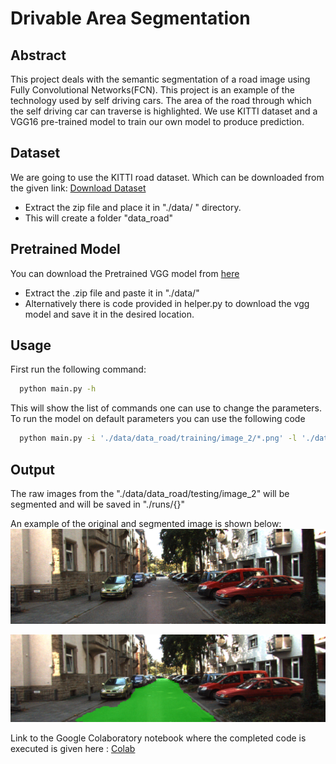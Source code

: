 
# Drivable Area Segmentation

## Abstract

This project deals with the semantic segmentation of a road image using Fully Convolutional Networks(FCN). This project is an example of the technology used by self driving cars. The area of the road through which the self driving car can traverse is highlighted. We use KITTI dataset and a VGG16 pre-trained model to train our own model to produce prediction.  
## Dataset

We are going to use the KITTI road dataset. Which can be downloaded from the given link: [Download Dataset](https://s3.eu-central-1.amazonaws.com/avg-kitti/data_road.zip)
- Extract the zip file and place it in "./data/ " directory.
- This will create a folder "data_road"

## Pretrained Model
You can download the Pretrained VGG model from [here](https://s3-us-west-1.amazonaws.com/udacity-selfdrivingcar/vgg.zip) 
- Extract the .zip file and paste it in "./data/"
- Alternatively there is code provided in helper.py to download the vgg model and save it in the desired location.


  
## Usage

First run the following command:

```bash
  python main.py -h
```
This will show the list of commands one can use to change the parameters. 
To run the model on default parameters you can use the following code 

```bash
  python main.py -i './data/data_road/training/image_2/*.png' -l './data/data_road/training/gt_image_2/*_road_*.png' -e 20 -n 2
```
## Output
The raw images from the "./data/data_road/testing/image_2" will be segmented and will be saved in "./runs/{}"

An example of the original and segmented image is shown below:
 ![](./examples/1.png)

 ![](./examples/2.png)
 
  Link to the Google Colaboratory notebook where the completed code is executed is given here : [Colab](https://colab.research.google.com/drive/1BJc_kq5Q4mCR4Bf9XxFxtOPoeEN4vHKh?usp=sharing)
